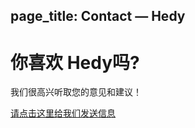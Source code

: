 page_title: Contact — Hedy
---
# 你喜欢 Hedy吗?

我们很高兴听取您的意见和建议！

[请点击这里给我们发送信息](mailto:f.f.j.hermans@liacs.leidenuniv.nl "Stuur een mail")
